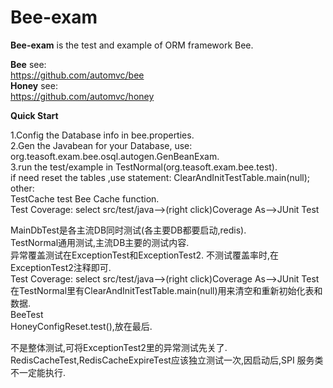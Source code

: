 Bee-exam
=========
**Bee-exam** is the test and example of ORM framework Bee.   

**Bee** see:  
https://github.com/automvc/bee  
**Honey** see:  
https://github.com/automvc/honey  

**Quick Start**	

1.Config the Database info in bee.properties.  
2.Gen the Javabean for your Database, use:  
org.teasoft.exam.bee.osql.autogen.GenBeanExam.  
3.run the test/example in TestNormal(org.teasoft.exam.bee.test).  
if need reset the tables ,use statement:  ClearAndInitTestTable.main(null);  
other:  
TestCache test Bee Cache function.  
Test Coverage: select src/test/java-->(right click)Coverage As-->JUnit Test  

MainDbTest是各主流DB同时测试(各主要DB都要启动,redis).  
TestNormal通用测试,主流DB主要的测试内容.  
异常覆盖测试在ExceptionTest和ExceptionTest2. 不测试覆盖率时,在ExceptionTest2注释即可.  
Test Coverage: select src/test/java-->(right click)Coverage As-->JUnit Test    
在TestNormal里有ClearAndInitTestTable.main(null)用来清空和重新初始化表和数据.  
BeeTest  
HoneyConfigReset.test(),放在最后.  

不是整体测试,可将ExceptionTest2里的异常测试先关了.  
RedisCacheTest,RedisCacheExpireTest应该独立测试一次,因启动后,SPI 服务类不一定能执行.  



